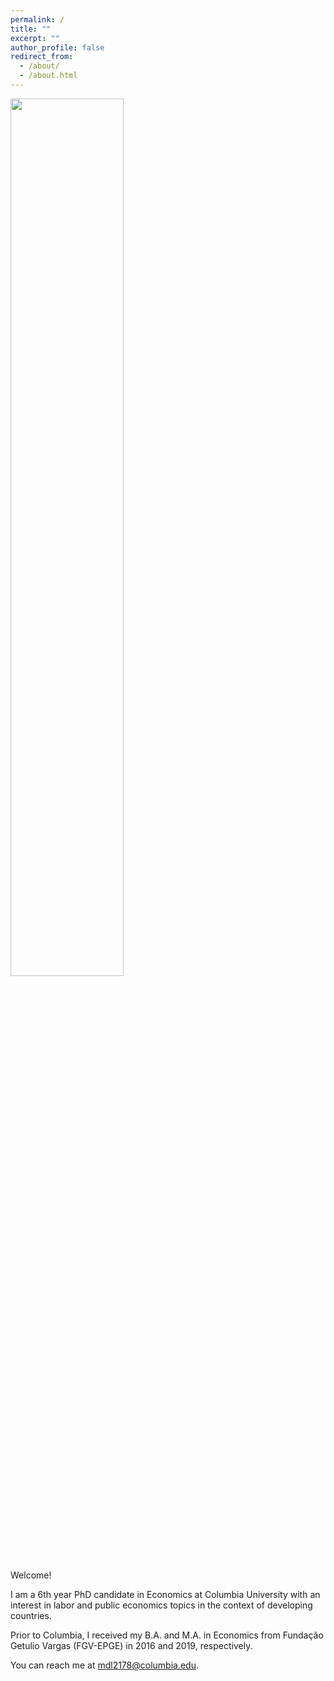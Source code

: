 ```yaml
---
permalink: /
title: ""
excerpt: ""
author_profile: false
redirect_from: 
  - /about/
  - /about.html
---
```


<img src="{{ site.url }}{{ site.baseurl }}/images/profile.jpg" alt="" width = "60%" class = "align-right">

Welcome!  

I am a 6th year PhD candidate in Economics at Columbia University with an interest in labor and public economics topics in the context of developing countries. 

Prior to Columbia, I received my B.A. and M.A. in Economics from Fundação Getulio Vargas (FGV-EPGE) in 2016 and 2019, respectively. 

You can reach me at [mdl2178@columbia.edu](mailto:mdl2178@columbia.edu). 
